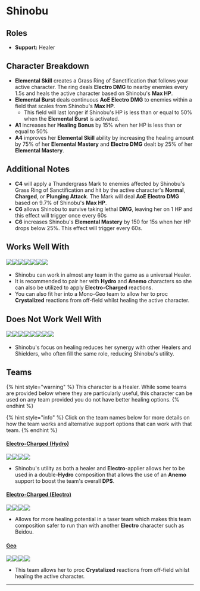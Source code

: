 # Shinobu

## Roles

* **Support:** Healer

## **Character Breakdown**

* **Elemental Skill** creates a Grass Ring of Sanctification that follows your active character. The ring deals **Electro DMG** to nearby enemies every 1.5s and heals the active character based on Shinobu's **Max HP**.
* **Elemental Burst** deals continuous **AoE Electro DMG** to enemies within a field that scales from Shinobu's **Max HP**.
  * This field will last longer if Shinobu's HP is less than or equal to 50% when the **Elemental Burst** is activated.&#x20;
* **A1** increases her **Healing Bonus** by 15% when her HP is less than or equal to 50%
* **A4** improves her **Elemental Skill** ability by increasing the healing amount by 75% of her **Elemental Mastery** and **Electro DMG** dealt by 25% of her **Elemental Mastery**.

## Additional Notes

* **C4** will apply a Thundergrass Mark to enemies affected by Shinobu's Grass Ring of Sanctification and hit by the active character's **Normal**, **Charged**, or **Plunging Attack**. The Mark will deal **AoE Electro DMG** based on 9.7% of Shinobu's **Max HP**.
* **C6** allows Shinobu to survive taking lethal **DMG**, leaving her on 1 HP and this effect will trigger once every 60s
* **C6** increases Shinobu's **Elemental Mastery** by 150 for 15s when her HP drops below 25%. This effect will trigger every 60s.&#x20;

## Works Well With

#### ![](../../.gitbook/assets/ui\_icon\_anemo.webp)![](../../.gitbook/assets/ui\_icon\_cryo.webp)![](../../.gitbook/assets/ui\_icon\_electro.webp)![](../../.gitbook/assets/ui\_icon\_geo.webp)![](../../.gitbook/assets/ui\_icon\_hydro.webp)![](../../.gitbook/assets/ui\_icon\_pyro.webp)![](../../.gitbook/assets/ui\_icon\_dendro.webp)

* Shinobu can work in almost any team in the game as a universal Healer.
* It is recommended to pair her with **Hydro** and **Anemo** characters so she can also be utilized to apply **Electro-Charged** reactions.&#x20;
* You can also fit her into a Mono-Geo team to allow her to proc **Crystalized** reactions from off-field whilst healing the active character.

## Does Not Work Well With

#### ![](../../.gitbook/assets/ui\_avataricon\_zhongli.png)![](../../.gitbook/assets/ui\_avataricon\_bennett.png)![](../../.gitbook/assets/ui\_avataricon\_diona.png)![](../../.gitbook/assets/ui\_avataricon\_jean.png)![](../../.gitbook/assets/ui\_avataricon\_sayu.png)![](../../.gitbook/assets/ui\_avataricon\_qiqi.png)![](../../.gitbook/assets/ui\_avataricon\_barbara.png)![](../../.gitbook/assets/ui\_avataricon\_thoma.png)

* Shinobu's focus on healing reduces her synergy with other Healers and Shielders, who often fill the same role, reducing Shinobu's utility.

## Teams

{% hint style="warning" %}
This character is a Healer. While some teams are provided below where they are particularly useful, this character can be used on any team provided you do not have better healing options.
{% endhint %}

{% hint style="info" %}
Click on the team names below for more details on how the team works and alternative support options that can work with that team.
{% endhint %}

#### [Electro-Charged (Hydro)](../../teams/electro-charged-hydro.md)

![](../../.gitbook/assets/ui\_avataricon\_yelan.png)![](../../.gitbook/assets/ui\_avataricon\_ayato.png)![](../../.gitbook/assets/ui\_avataricon\_kuki\_shinobu.png)![](../../.gitbook/assets/ui\_avataricon\_kazuha.png)

* Shinobu's utility as both a healer and **Electro**-applier allows her to be used in a double-**Hydro** composition that allows the use of an **Anemo** support to boost the team's overall **DPS**.

#### [Electro-Charged (Electro)](../../teams/electro-charged.md)

![](../../.gitbook/assets/ui\_avataricon\_sucrose.png)![](../../.gitbook/assets/ui\_avataricon\_fischl.png)![](../../.gitbook/assets/ui\_avataricon\_kuki\_shinobu.png)![](../../.gitbook/assets/ui\_avataricon\_xingqiu.png)

* Allows for more healing potential in a taser team which makes this team composition safer to run than with another **Electro** character such as Beidou.

#### [Geo](kuki-shinobu.md#geo)

![](../../.gitbook/assets/ui\_avataricon\_itto.png)![](../../.gitbook/assets/ui\_avataricon\_albedo.png)![](../../.gitbook/assets/ui\_avataricon\_gorou.png)![](../../.gitbook/assets/ui\_avataricon\_kuki\_shinobu.png)

* This team allows her to proc **Crystalized** reactions from off-field whilst healing the active character.



****
